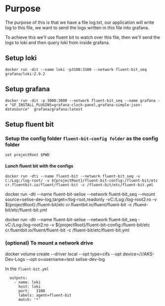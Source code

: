 # Purpose

The purpose of this is that we have a file log.txt, our application will write log to this file, we want to send the logs written in this file into grafana.

To achieve this we'll use fluent bit to watch over this file, then we'll send the logs to loki and then query loki from inside grafana.

## Setup loki

```
docker run -dit --name loki -p3100:3100 --network fluent-bit_seq grafana/loki:2.9.2
```

## Setup grafana

```
docker run -dit -p 3000:3000 --network fluent-bit_seq --name grafana -e "GF_INSTALL_PLUGINS=grafana-clock-panel,grafana-simple-json-datasource"  grafana/grafana:latest
```

## Setup fluent bit

### Setup the config folder `fluent-bit-config folder` as the config folder

```
set projectRoot $PWD
```

#### Lunch fluent bit with the configs

```
docker run -dti --name fluent-bit --network fluent-bit_seq -v C:/Log:/log-root/ -v ${projectRoot}/fluent-bit-config:/fluent-bit/etc cr.fluentbit.io/fluent/fluent-bit -c /fluent-bit/etc/fluent-bit.yml
```

<!-- working copy -->
docker run -dti --name fluent-bit-selise --network fluent-bit_seq --mount source=selise-dev-log,target=/log-root,readonly -vC:/Log:/log-root2:ro -v ${projectRoot}:/fluent-bit/etc cr.fluentbit.io/fluent/fluent-bit -c /fluent-bit/etc/fluent-bit.yml
<!--  -->


docker run -dti --name fluent-bit-selise --network fluent-bit_seq -vC:/Log:/log-root2:ro -v ${projectRoot}/fluent-bit-config:/fluent-bit/etc cr.fluentbit.io/fluent/fluent-bit -c /fluent-bit/etc/fluent-bit.yml


### (optional) To mount a network drive
<!-- Here the username is a MUST -->
docker volume create --driver local --opt type=cifs --opt device=//<IP>/AKS-Dev-Logs --opt o=username=test selise-dev-log



In the `fluent-bit.yml`

```
  outputs:
    - name: loki
      host: loki
      port:   3100
      labels: agent=fluent-bit
      match: '*'
```
